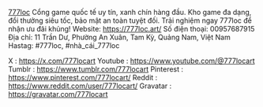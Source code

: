 <a href=https://777loc.art/>777loc</a> Cổng game quốc tế uy tín, xanh chín hàng đầu. Kho game đa dạng, đổi thưởng siêu tốc, bảo mật an toàn tuyệt đối. Trải nghiệm ngay 777loc để 
nhận ưu đãi khủng! 
Website: <a href=https://777loc.art/>https://777loc.art/</a> 
Số điện thoại: 00957687915 
Địa chỉ: 11 Trần Dư, Phường An Xuân, Tam Kỳ, Quảng Nam, Việt Nam 
Hastag: #777loc, #nhà_cái_777loc


X : <a href="https://x.com/777locart">https://x.com/777locart</a>
Youtube : <a href="https://www.youtube.com/@777locart">https://www.youtube.com/@777locart</a>
Tumblr : <a href="https://www.tumblr.com/777locart">https://www.tumblr.com/777locart</a>
Pinterest : <a href="https://www.pinterest.com/777locart/">https://www.pinterest.com/777locart/</a>
Reddit : <a href="https://www.reddit.com/user/777locart/">https://www.reddit.com/user/777locart/</a>
Gravatar : <a href="https://gravatar.com/777locart">https://gravatar.com/777locart</a>

